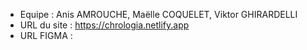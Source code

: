 - Equipe : Anis AMROUCHE, Maëlle COQUELET, Viktor GHIRARDELLI
- URL du site : https://chrologia.netlify.app 
- URL FIGMA : 